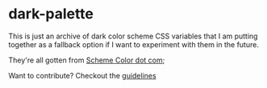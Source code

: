 # dark-palette

This is just an archive of dark color scheme CSS variables that I am putting together as a fallback option if I want to experiment with them in the future.

They're all gotten from [Scheme Color dot com](https://schemecolor.com);

Want to contribute? Checkout the [guidelines](CONTRIBUTING.md)
